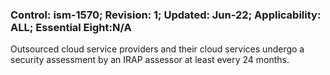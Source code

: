 ### Control: ism-1570; Revision: 1; Updated: Jun-22; Applicability: ALL; Essential Eight:N/A
<p>Outsourced cloud service providers and their cloud services undergo a security assessment by an IRAP assessor at least every 24 months.</p>